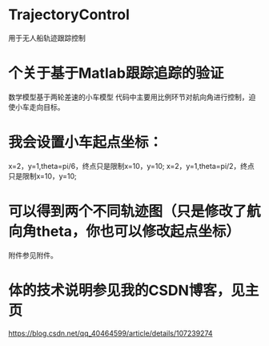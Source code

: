 # TrajectoryControl
用于无人船轨迹跟踪控制
# 个关于基于Matlab跟踪追踪的验证
 
 数学模型基于两轮差速的小车模型
 代码中主要用比例环节对航向角进行控制，迫使小车走向目标。
# 我会设置小车起点坐标：
 x=2，y=1,theta=pi/6，终点只是限制x=10，y=10;
 x=2，y=1,theta=pi/2，终点只是限制x=10，y=10;
# 可以得到两个不同轨迹图（只是修改了航向角theta，你也可以修改起点坐标）
  附件参见附件。
# 体的技术说明参见我的CSDN博客，见主页
https://blog.csdn.net/qq_40464599/article/details/107239274
